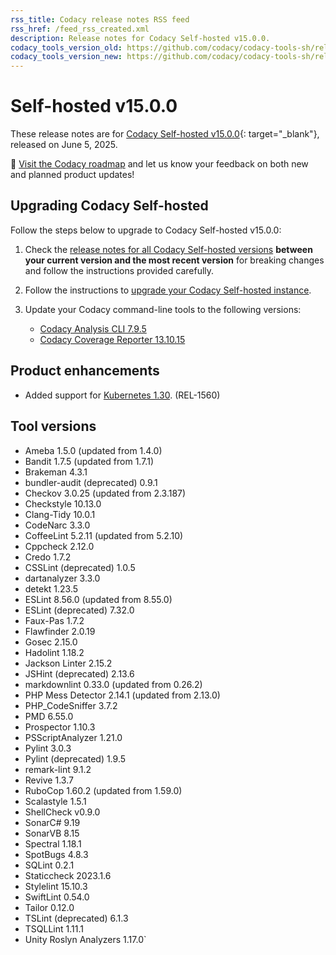```yaml
---
rss_title: Codacy release notes RSS feed
rss_href: /feed_rss_created.xml
description: Release notes for Codacy Self-hosted v15.0.0.
codacy_tools_version_old: https://github.com/codacy/codacy-tools-sh/releases/tag/1.2.12
codacy_tools_version_new: https://github.com/codacy/codacy-tools-sh/releases/tag/1.2.20
---
```


# Self-hosted v15.0.0

These release notes are for [Codacy Self-hosted v15.0.0](https://github.com/codacy/chart/releases/tag/15.0.0){: target="_blank"}, released on June 5, 2025.


📢 [Visit the Codacy roadmap](https://roadmap.codacy.com) and <span class="skip-vale">let us know</span> your feedback on both new and planned product updates!

## Upgrading Codacy Self-hosted

Follow the steps below to upgrade to Codacy Self-hosted v15.0.0:

1.  Check the [release notes for all Codacy Self-hosted versions](../index.md#self-hosted) **between your current version and the most recent version** for breaking changes and follow the instructions provided <span class="skip-vale">carefully</span>.

1.  Follow the instructions to [upgrade your Codacy Self-hosted instance](https://docs.codacy.com/v14.1/chart/maintenance/upgrade/).

1.  Update your Codacy command-line tools to the following versions:

    -   [Codacy Analysis CLI 7.9.5](https://github.com/codacy/codacy-analysis-cli/releases/tag/7.9.5)
    -   [Codacy Coverage Reporter 13.10.15](https://github.com/codacy/codacy-coverage-reporter/releases/tag/13.10.15)

## Product enhancements
-   Added support for [Kubernetes 1.30](https://docs.codacy.com/v15.0/chart/requirements/#kubernetes-or-microk8s-cluster-setup). (REL-1560)


## Tool versions
-   Ameba 1.5.0 (updated from 1.4.0)
-   Bandit 1.7.5 (updated from 1.7.1)
-   Brakeman 4.3.1
-   bundler-audit (deprecated) 0.9.1
-   Checkov 3.0.25 (updated from 2.3.187)
-   Checkstyle 10.13.0
-   Clang-Tidy 10.0.1
-   CodeNarc 3.3.0
-   CoffeeLint 5.2.11 (updated from 5.2.10)
-   Cppcheck 2.12.0
-   Credo 1.7.2
-   CSSLint (deprecated) 1.0.5
-   dartanalyzer 3.3.0
-   detekt 1.23.5
-   ESLint 8.56.0 (updated from 8.55.0)
-   ESLint (deprecated) 7.32.0
-   Faux-Pas 1.7.2
-   Flawfinder 2.0.19
-   Gosec 2.15.0
-   Hadolint 1.18.2
-   Jackson Linter 2.15.2
-   JSHint (deprecated) 2.13.6
-   markdownlint 0.33.0 (updated from 0.26.2)
-   PHP Mess Detector 2.14.1 (updated from 2.13.0)
-   PHP_CodeSniffer 3.7.2
-   PMD 6.55.0
-   Prospector 1.10.3
-   PSScriptAnalyzer 1.21.0
-   Pylint 3.0.3
-   Pylint (deprecated) 1.9.5
-   remark-lint 9.1.2
-   Revive 1.3.7
-   RuboCop 1.60.2 (updated from 1.59.0)
-   Scalastyle 1.5.1
-   ShellCheck v0.9.0
-   SonarC# 9.19
-   SonarVB 8.15
-   Spectral 1.18.1
-   SpotBugs 4.8.3
-   SQLint 0.2.1
-   Staticcheck 2023.1.6
-   Stylelint 15.10.3
-   SwiftLint 0.54.0
-   Tailor 0.12.0
-   TSLint (deprecated) 6.1.3
-   TSQLLint 1.11.1
-   Unity Roslyn Analyzers 1.17.0`
